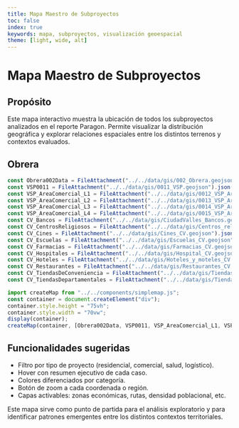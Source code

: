 ```yaml
---
title: Mapa Maestro de Subproyectos
toc: false
index: true
keywords: mapa, subproyectos, visualización geoespacial
theme: [light, wide, alt]
---
```


# Mapa Maestro de Subproyectos
## Propósito

Este mapa interactivo muestra la ubicación de todos los subproyectos analizados en el reporte Paragon. Permite visualizar la distribución geográfica y explorar relaciones espaciales entre los distintos terrenos y contextos evaluados.

## Obrera

```js
const Obrera002Data = FileAttachment("../../data/gis/002_Obrera.geojson").json()
const VSP0011 = FileAttachment("../../data/gis/0011_VSP.geojson").json()
const VSP_AreaComercial_L1 = FileAttachment("../../data/gis/0012_VSP_Area_Comercial_L1.geojson").json()
const VSP_AreaComercial_L2 = FileAttachment("../../data/gis/0013_VSP_Area_Comercial_L2.geojson").json()
const VSP_AreaComercial_L3 = FileAttachment("../../data/gis/0014_VSP_Area_Comercial_L3.geojson").json()
const VSP_AreaComercial_L4 = FileAttachment("../../data/gis/0015_VSP_Area_Comercial_L4.geojson").json()
const CV_Bancos = FileAttachment("../../data/gis/CiudadValles_Bancos.geojson").json()
const CV_CentrosReligiosos = FileAttachment("../../data/gis/Centros_religiosos_CV.geojson").json()
const CV_Cines = FileAttachment("../../data/gis/Cines_CV.geojson").json()
const CV_Escuelas = FileAttachment("../../data/gis/Escuelas_CV.geojson").json()
const CV_Farmacias = FileAttachment("../../data/gis/Farmacias_CV.geojson").json()
const CV_Hospitales = FileAttachment("../../data/gis/Hospital_CV.geojson").json()
const CV_Hoteles = FileAttachment("../../data/gis/Hoteles_y_moteles_CV.geojson").json()
const CV_Restaurantes = FileAttachment("../../data/gis/Restaurantes_CV.geojson").json()
const CV_TiendasDeConveniencia = FileAttachment("../../data/gis/Tiendas_de_conveniencia_CV.geojson").json()
const CV_TiendasDepartamentales = FileAttachment("../../data/gis/Tiendas_departamentales_CV.geojson").json()

```
<div class="card"> 

```js
import createMap from "../../components/simplemap.js";
const container = document.createElement("div");
container.style.height = "75vh";
container.style.width = "70vw";
display(container);
createMap(container, [Obrera002Data, VSP0011, VSP_AreaComercial_L1, VSP_AreaComercial_L2, VSP_AreaComercial_L3, VSP_AreaComercial_L4]);
```
</div>

## Funcionalidades sugeridas

- Filtro por tipo de proyecto (residencial, comercial, salud, logístico).
- Hover con resumen ejecutivo de cada caso.
- Colores diferenciados por categoría.
- Botón de zoom a cada coordenada o región.
- Capas activables: zonas económicas, rutas, densidad poblacional, etc.

Este mapa sirve como punto de partida para el análisis exploratorio y para identificar patrones emergentes entre los distintos contextos territoriales.
